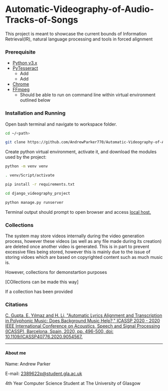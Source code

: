 # Automatic-Videography-of-Audio-Tracks-of-Songs

This project is meant to showcase the current bounds of Information Retrieval(IR), natural language processing and tools in forced alignment

### Prerequisite

* [Python v3.x](https://www.python.org/)
* [PyTesseract](https://github.com/tesseract-ocr/tesseract#installing-tesseract)
    * Add
    * Add 
* [Chrome](https://support.google.com/chrome/answer/95346?hl=en-GB&co=GENIE.Platform%3DDesktop)
* [FFmpeg](https://www.ffmpeg.org/)
    * Should be able to run on command line within virtual environment outlined below

### Installation and Running

Open bash terminal and navigate to workspace folder. 

```bash
cd ~/<path>
```
```bash
git clone https://github.com/AndrewParker770/Automatic-Videography-of-Audio-Tracks-of-Songs.git
```

Create python virtual environment, activate it, and download the modules used by the project:

```bash
python -m venv venv
```
```bash
. venv/Script/activate
```
```bash
pip install -r requirements.txt
```

```bash
cd django_videography_project

python manage.py runserver

```
Terminal output should prompt to open browser and access [local host.](http://127.0.0.1:8000/)


### Collections

The system may store videos internally during the video generation process, however these videos (as well as any file made during its creation) are deleted once another video is generated. This is in part to prevent excessive files being stored, however this is mainly due to the issue of storing vidoes which are based on copyrighted content such as much music is.

However, collections for demonstartion purposes 

[COllections can be made this way]

If a collection has been provided

### Citations

[C. Gupta, E. Yılmaz and H. Li, "Automatic Lyrics Alignment and Transcription in Polyphonic Music: Does Background Music Help?," ICASSP 2020 - 2020 IEEE International Conference on Acoustics, Speech and Signal Processing (ICASSP), Barcelona, Spain, 2020, pp. 496-500, doi: 10.1109/ICASSP40776.2020.9054567.](https://ieeexplore.ieee.org/document/9054567)

___

#### About me

Name: Andrew Parker

E-mail: 2389622p@student.gla.ac.uk

4th Year Computer Science Student at The University of Glasgow